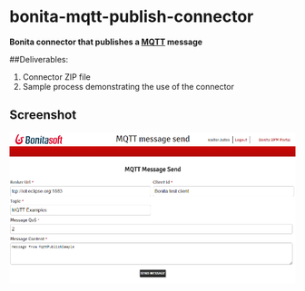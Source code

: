 bonita-mqtt-publish-connector
=============================
**Bonita connector that publishes a [MQTT](http://mqtt.org/MQTT) message**

##Deliverables:
1. Connector ZIP file
2. Sample process demonstrating the use of the connector

## Screenshot
<img src="mqtt_message_publish_process.png"/>
